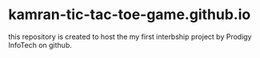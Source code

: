 # kamran-tic-tac-toe-game.github.io
this repository is created to host the my first interbship project by Prodigy InfoTech on github.

